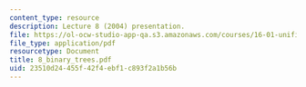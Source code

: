 ```yaml
---
content_type: resource
description: Lecture 8 (2004) presentation.
file: https://ol-ocw-studio-app-qa.s3.amazonaws.com/courses/16-01-unified-engineering-i-ii-iii-iv-fall-2005-spring-2006/23510d24455f42f4ebf1c893f2a1b56b_8_binary_trees.pdf
file_type: application/pdf
resourcetype: Document
title: 8_binary_trees.pdf
uid: 23510d24-455f-42f4-ebf1-c893f2a1b56b
---
```

